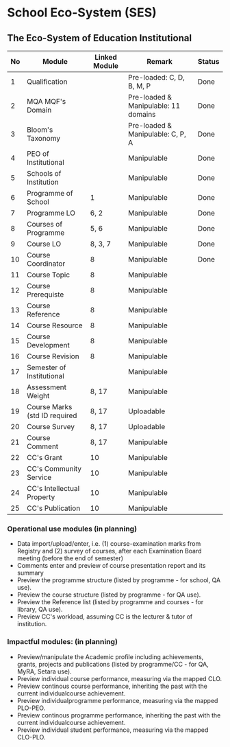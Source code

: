 # School Eco-System (SES)
## The Eco-System of Education Institutional

| No | Module                 | Linked Module | Remark                                | Status |
|----|------------------------|---------------|---------------------------------------|--------|
| 1  | Qualification          |               | Pre-loaded: C, D, B, M, P             | Done   |
| 2  | MQA MQF's Domain       |               | Pre-loaded & Manipulable: 11 domains  | Done   |
| 3  | Bloom's Taxonomy       |               | Pre-loaded & Manipulable: C, P, A     | Done   |
| 4  | PEO of Institutional   |               | Manipulable                           | Done   |
| 5  | Schools of Institution |               | Manipulable                           | Done   |
| 6  | Programme of School    | 1             | Manipulable                           | Done   |
| 7  | Programme LO           | 6, 2          | Manipulable                           | Done   |
| 8  | Courses of Programme   | 5, 6          | Manipulable                           | Done   |
| 9  | Course LO              | 8, 3, 7       | Manipulable                           | Done   |
| 10 | Course Coordinator     | 8             | Manipulable                           | Done   |
| 11 | Course Topic           | 8             | Manipulable                           |        |
| 12 | Course Prerequiste     | 8             | Manipulable                           |        |
| 13 | Course Reference       | 8             | Manipulable                           |        |
| 14 | Course Resource        | 8             | Manipulable                           |        |
| 15 | Course Development     | 8             | Manipulable                           |        |
| 16 | Course Revision        | 8             | Manipulable                           |        |
| 17 | Semester of Institutional      |           | Manipulable                           |        |
| 18 | Assessment Weight      | 8, 17         | Manipulable                            |        |
| 19 | Course Marks (std ID required  | 8, 17     | Uploadable                            |        |
| 20 | Course Survey          | 8, 17         | Uploadable                            |        |
| 21 | Course Comment         | 8, 17         | Manipulable                           |        |
| 22 | CC's Grant             | 10            | Manipulable                           |        |
| 23 | CC's Community Service | 10            | Manipulable                           |        |
| 24 | CC's Intellectual Property     | 10        | Manipulable                           |        |
| 25 | CC's Publication       | 10            | Manipulable                           |        |

### Operational use modules (in planning)
* Data import/upload/enter, i.e. (1) course-examination marks from Registry and (2) survey of courses, after each Examination Board meeting (before the end of semester)
* Comments enter and preview of course presentation report and its summary
* Preview the programme structure (listed by programme - for school, QA use).
* Preview the course structure (listed by programme - for QA use).
* Preview the Reference list (listed by programme and courses - for library, QA use). 
* Preview CC's workload, assuming CC is the lecturer & tutor of institution.

### Impactful modules: (in planning)
* Preview/manipulate the Academic profile including achievements, grants, projects and publications (listed by programme/CC - for QA, MyRA, Setara use).
* Preview individual course performance, measuring via the mapped CLO.
* Preview continous course performance, inheriting the past with the current individualcourse achievement.
* Preview individualprogramme performance, measuring via the mapped PLO-PEO.
* Preview continous programme performance, inheriting the past with the current individualcourse achievement.
* Preview individual student performance, measuring via the mapped CLO-PLO.



